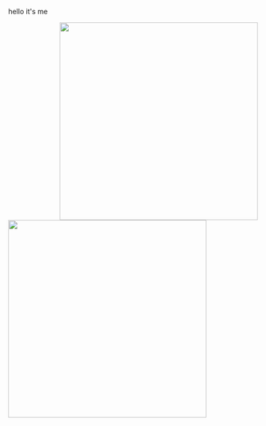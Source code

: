 hello it's me

<!--
**yanagi-ori/yanagi-ori** is a ✨ _special_ ✨ repository because its `README.md` (this file) appears on your GitHub profile.

Here are some ideas to get you started:

- 🔭 I’m currently working on ...
- 🌱 I’m currently learning ...
- 👯 I’m looking to collaborate on ...
- 🤔 I’m looking for help with ...
- 💬 Ask me about ...
- 📫 How to reach me: ...
- 😄 Pronouns: ...
- ⚡ Fun fact: ...
-->


<center>
      <img width="400px" align="right" src="https://github-readme-stats.vercel.app/api?username=yanagi-ori&show_icons=true&hide_border=true&count_private=true&layout=compact" /> 
      <img width="400px" align="left" src="https://github-readme-stats.vercel.app/api/top-langs/?username=yanagi-ori&hide=html&layout=compact" />
</center>
